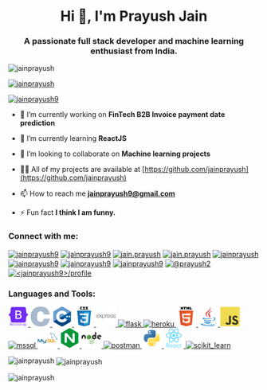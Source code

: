 <h1 align="center">Hi 👋, I'm Prayush Jain</h1>
<h3 align="center">A passionate full stack developer and machine learning enthusiast from India.</h3>

<p align="left"> <img src="https://komarev.com/ghpvc/?username=jainprayush&label=Profile%20views&color=0e75b6&style=flat" alt="jainprayush" /> </p>

<p align="left"> <a href="https://github.com/ryo-ma/github-profile-trophy"><img src="https://github-profile-trophy.vercel.app/?username=jainprayush" alt="jainprayush" /></a> </p>

<p align="left"> <a href="https://twitter.com/jainprayush9" target="blank"><img src="https://img.shields.io/twitter/follow/jainprayush9?logo=twitter&style=for-the-badge" alt="jainprayush9" /></a> </p>

- 🔭 I’m currently working on **FinTech B2B Invoice payment date prediction**

- 🌱 I’m currently learning **ReactJS**

- 👯 I’m looking to collaborate on **Machine learning projects**

- 👨‍💻 All of my projects are available at [https://github.com/jainprayush](https://github.com/jainprayush)

- 📫 How to reach me **jainprayush9@gmail.com**

- ⚡ Fun fact **I think I am funny.**

<h3 align="left">Connect with me:</h3>
<p align="left">
<a href="https://twitter.com/jainprayush9" target="blank"><img align="center" src="https://cdn.jsdelivr.net/npm/simple-icons@3.0.1/icons/twitter.svg" alt="jainprayush9" height="30" width="40" /></a>
<a href="https://linkedin.com/in/jainprayush9" target="blank"><img align="center" src="https://cdn.jsdelivr.net/npm/simple-icons@3.0.1/icons/linkedin.svg" alt="jainprayush9" height="30" width="40" /></a>
<a href="https://fb.com/jain.prayush" target="blank"><img align="center" src="https://cdn.jsdelivr.net/npm/simple-icons@3.0.1/icons/facebook.svg" alt="jain.prayush" height="30" width="40" /></a>
<a href="https://instagram.com/jain.prayush" target="blank"><img align="center" src="https://cdn.jsdelivr.net/npm/simple-icons@3.0.1/icons/instagram.svg" alt="jain.prayush" height="30" width="40" /></a>
<a href="https://www.codechef.com/users/jainprayush" target="blank"><img align="center" src="https://cdn.jsdelivr.net/npm/simple-icons@3.1.0/icons/codechef.svg" alt="jainprayush" height="30" width="40" /></a>
<a href="https://www.hackerrank.com/jainprayush9" target="blank"><img align="center" src="https://cdn.jsdelivr.net/npm/simple-icons@3.0.1/icons/hackerrank.svg" alt="jainprayush9" height="30" width="40" /></a>
<a href="https://codeforces.com/profile/jainprayush9" target="blank"><img align="center" src="https://cdn.jsdelivr.net/npm/simple-icons@3.0.1/icons/codeforces.svg" alt="jainprayush9" height="30" width="40" /></a>
<a href="https://www.leetcode.com/jainprayush9" target="blank"><img align="center" src="https://cdn.jsdelivr.net/npm/simple-icons@3.0.1/icons/leetcode.svg" alt="jainprayush9" height="30" width="40" /></a>
<a href="https://www.hackerearth.com/@prayush2" target="blank"><img align="center" src="https://cdn.jsdelivr.net/npm/simple-icons@3.0.1/icons/hackerearth.svg" alt="@prayush2" height="30" width="40" /></a>
<a href="https://auth.geeksforgeeks.org/user/<jainprayush9>/profile" target="blank"><img align="center" src="https://cdn.jsdelivr.net/npm/simple-icons@3.0.1/icons/geeksforgeeks.svg" alt="<jainprayush9>/profile" height="30" width="40" /></a>
</p>

<h3 align="left">Languages and Tools:</h3>
<p align="left"> <a href="https://getbootstrap.com" target="_blank"> <img src="https://raw.githubusercontent.com/devicons/devicon/master/icons/bootstrap/bootstrap-plain-wordmark.svg" alt="bootstrap" width="40" height="40"/> </a> <a href="https://www.cprogramming.com/" target="_blank"> <img src="https://raw.githubusercontent.com/devicons/devicon/master/icons/c/c-original.svg" alt="c" width="40" height="40"/> </a> <a href="https://www.w3schools.com/cpp/" target="_blank"> <img src="https://raw.githubusercontent.com/devicons/devicon/master/icons/cplusplus/cplusplus-original.svg" alt="cplusplus" width="40" height="40"/> </a> <a href="https://www.w3schools.com/css/" target="_blank"> <img src="https://raw.githubusercontent.com/devicons/devicon/master/icons/css3/css3-original-wordmark.svg" alt="css3" width="40" height="40"/> </a> <a href="https://expressjs.com" target="_blank"> <img src="https://raw.githubusercontent.com/devicons/devicon/master/icons/express/express-original-wordmark.svg" alt="express" width="40" height="40"/> </a> <a href="https://flask.palletsprojects.com/" target="_blank"> <img src="https://www.vectorlogo.zone/logos/pocoo_flask/pocoo_flask-icon.svg" alt="flask" width="40" height="40"/> </a> <a href="https://heroku.com" target="_blank"> <img src="https://www.vectorlogo.zone/logos/heroku/heroku-icon.svg" alt="heroku" width="40" height="40"/> </a> <a href="https://www.w3.org/html/" target="_blank"> <img src="https://raw.githubusercontent.com/devicons/devicon/master/icons/html5/html5-original-wordmark.svg" alt="html5" width="40" height="40"/> </a> <a href="https://www.java.com" target="_blank"> <img src="https://raw.githubusercontent.com/devicons/devicon/master/icons/java/java-original.svg" alt="java" width="40" height="40"/> </a> <a href="https://developer.mozilla.org/en-US/docs/Web/JavaScript" target="_blank"> <img src="https://raw.githubusercontent.com/devicons/devicon/master/icons/javascript/javascript-original.svg" alt="javascript" width="40" height="40"/> </a> <a href="https://www.microsoft.com/en-us/sql-server" target="_blank"> <img src="https://cdn.worldvectorlogo.com/logos/microsoft-sql-server.svg" alt="mssql" width="40" height="40"/> </a> <a href="https://www.mysql.com/" target="_blank"> <img src="https://raw.githubusercontent.com/devicons/devicon/master/icons/mysql/mysql-original-wordmark.svg" alt="mysql" width="40" height="40"/> </a> <a href="https://www.nginx.com" target="_blank"> <img src="https://raw.githubusercontent.com/devicons/devicon/master/icons/nginx/nginx-original.svg" alt="nginx" width="40" height="40"/> </a> <a href="https://nodejs.org" target="_blank"> <img src="https://raw.githubusercontent.com/devicons/devicon/master/icons/nodejs/nodejs-original-wordmark.svg" alt="nodejs" width="40" height="40"/> </a> <a href="https://postman.com" target="_blank"> <img src="https://www.vectorlogo.zone/logos/getpostman/getpostman-icon.svg" alt="postman" width="40" height="40"/> </a> <a href="https://www.python.org" target="_blank"> <img src="https://raw.githubusercontent.com/devicons/devicon/master/icons/python/python-original.svg" alt="python" width="40" height="40"/> </a> <a href="https://reactjs.org/" target="_blank"> <img src="https://raw.githubusercontent.com/devicons/devicon/master/icons/react/react-original-wordmark.svg" alt="react" width="40" height="40"/> </a> <a href="https://scikit-learn.org/" target="_blank"> <img src="https://upload.wikimedia.org/wikipedia/commons/0/05/Scikit_learn_logo_small.svg" alt="scikit_learn" width="40" height="40"/> </a> </p>

<p><img align="left" src="https://github-readme-stats.vercel.app/api/top-langs?username=jainprayush&show_icons=true&locale=en&layout=compact" alt="jainprayush" /></p>

<p>&nbsp;<img align="center" src="https://github-readme-stats.vercel.app/api?username=jainprayush&show_icons=true&locale=en" alt="jainprayush" /></p>

<p><img align="center" src="https://github-readme-streak-stats.herokuapp.com/?user=jainprayush&" alt="jainprayush" /></p>
